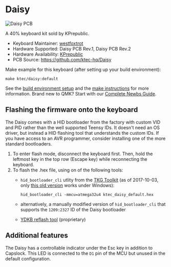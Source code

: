 # Daisy

![Daisy PCB](https://cdn.shopify.com/s/files/1/2711/4238/products/HTB1Pj1UggMPMeJjy1Xcq6xpppXa7_1024x1024.jpg)

A 40% keyboard kit sold by KPrepublic.

* Keyboard Maintainer: [westfoxtrot](https://github.com/westfoxtrot)
* Hardware Supported: Daisy PCB Rev.1, Daisy PCB Rev.2
* Hardware Availability: [KPrepublic](https://kprepublic.com/products/daisy-40-custom-keyboard-pcb)
* PCB Source: https://github.com/ktec-hq/Daisy

Make example for this keyboard (after setting up your build environment):

    make ktec/daisy:default

See the [build environment setup](https://docs.qmk.fm/#/getting_started_build_tools) and the [make instructions](https://docs.qmk.fm/#/getting_started_make_guide) for more information. Brand new to QMK? Start with our [Complete Newbs Guide](https://docs.qmk.fm/#/newbs).

## Flashing the firmware onto the keyboard

The Daisy comes with a HID bootloader from the factory with custom VID and PID rather than the well supported Teensy IDs. It doesn't need an OS driver, but instead a HID flashing tool that understands the custom IDs. If you have access to an AVR programmer, consider installing one of the more standard bootloaders.

1. To enter flash mode, disconnect the keyboard first. Then, hold the leftmost key in the top row (Escape key) while reconnecting the keyboard.
2. To flash the .hex file, using on of the following tools:
   - `hid_bootloader_cli` utlity from the [TKG Toolkit](https://github.com/kairyu/tkg-toolkit) (as of 2017-10-03, only [this old version](https://github.com/kairyu/tkg-toolkit/blob/b14c67ca8bc84c07e5fc6b2e01ae4002b808243a/windows/bin/hid_bootloader_cli.exe) works under Windows):

         hid_bootloader_cli -mmcu=atmega32u4 ktec_daisy_default.hex

   - alternatively, a manually modified version of `hid_bootloader_cli` that supports the `1209:2327` ID of the Daisy bootloader
   - [YDKB reflash tool](https://ydkb.io/?daisy) (proprietary)

## Additional features

The Daisy has a controllable indicator under the Esc key in addition to Capslock. This LED is connected to the `D1` pin of the MCU but unused in the default configuration.
